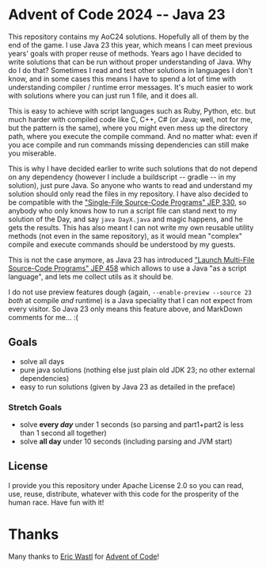 # Advent of Code 2024 -- Java 23

This repository contains my AoC24 solutions. Hopefully all of them by the end of the game. I use Java 23 this year,
which means I can meet previous years' goals with proper reuse of methods. Years ago I have decided to write solutions
that can be run without proper understanding of Java. Why do I do that? Sometimes I read and test other solutions in
languages I don't know, and in some cases this means I have to spend a lot of time with understanding compiler / 
runtime error messages. It's much easier to work with solutions where you can just run 1 file, and it does all.

This is easy to achieve with script languages such as Ruby, Python, etc. but much harder with compiled code like C,
C++, C# (or Java; well, not for me, but the pattern is the same), where you might even mess up the directory path,
where you execute the compile command. And no matter what: even if you ace compile and run commands missing 
dependencies can still make you miserable.

This is why I have decided earlier to write such solutions that do not depend on any dependency (however I include a
buildscript -- gradle -- in my solution), just pure Java. So anyone who wants to read and understand my solution should
only read the files in my repository. I have also decided to be compatible with the ["Single-File Source-Code Programs" 
JEP 330](https://openjdk.org/jeps/330), so anybody who only knows how to run a script file can stand next to my solution
of the Day, and say `java DayX.java` and magic happens, and he gets the results. This has also meant I can not write
my own reusable utility methods (not even in the same repository), as it would mean "complex" compile and execute 
commands should be understood by my guests.

This is not the case anymore, as Java 23 has introduced ["Launch Multi-File Source-Code Programs" JEP 458](https://openjdk.org/jeps/458)
which allows to use a Java "as a script language", and lets me collect utils as it should be.

I do not use preview features dough (again, `--enable-preview --source 23` _both_ at compile _and_ runtime) is a Java
speciality that I can not expect from every visitor. So Java 23 only means this feature above, and MarkDown comments 
for me... :(

## Goals

* solve all days
* pure java solutions (nothing else just plain old JDK 23; no other external dependencies)
* easy to run solutions (given by Java 23 as detailed in the preface)

### Stretch Goals

* solve __every *day*__ under 1 seconds (so parsing and part1+part2 is less than 1 second all together)
* solve __all day__ under 10 seconds (including parsing and JVM start)

## License

I provide you this repository under Apache License 2.0 so you can read, use, reuse, distribute, whatever with this code
for the prosperity of the human race. Have fun with it!

# Thanks

Many thanks to [Eric Wastl](https://github.com/topaz) for [Advent of Code](https://adventofcode.com)!
